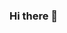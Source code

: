 ### Hi there 👋

<!--
**w8ste/w8ste** is a ✨ _special_ ✨ repository because its `README.md` (this file) appears on your GitHub profile.

[![Anurag's GitHub stats](https://github-readme-stats.vercel.app/api?username=w8ste&show_icons=true&theme=gruvbox)](https://github.com/anuraghazra/github-readme-stats)
